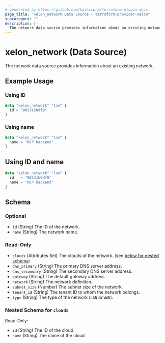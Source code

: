 ```yaml
---
# generated by https://github.com/hashicorp/terraform-plugin-docs
page_title: "xelon_network Data Source - terraform-provider-xelon"
subcategory: ""
description: |-
  The network data source provides information about an existing network.
---
```


# xelon_network (Data Source)

The network data source provides information about an existing network.

## Example Usage

### Using ID

```terraform
data "xelon_network" "lan" {
  id = "90531b0df9"
}
```

### Using name

```terraform
data "xelon_network" "lan" {
  name = "HCP backend"
}
```

## Using ID and name

```terraform
data "xelon_network" "lan" {
  id   = "90531b0df9"
  name = "HCP backend"
}
```

<!-- schema generated by tfplugindocs -->
## Schema

### Optional

- `id` (String) The ID of the network.
- `name` (String) The network name.

### Read-Only

- `clouds` (Attributes Set) The clouds of the network. (see [below for nested schema](#nestedatt--clouds))
- `dns_primary` (String) The primary DNS server address.
- `dns_secondary` (String) The secondary DNS server address.
- `gateway` (String) The default gateway address.
- `network` (String) The network definition.
- `subnet_size` (Number) The subnet size of the network.
- `tenant_id` (String) The tenant ID to whom the network belongs.
- `type` (String) The type of the network (`LAN` or `WAN`).

<a id="nestedatt--clouds"></a>
### Nested Schema for `clouds`

Read-Only:

- `id` (String) The ID of the cloud.
- `name` (String) The name of the cloud.
